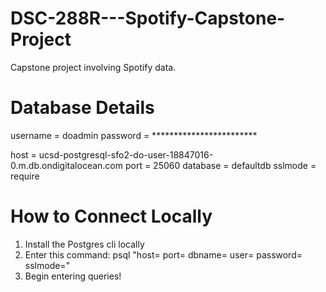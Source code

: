 # DSC-288R---Spotify-Capstone-Project
Capstone project involving Spotify data.

# Database Details
username = doadmin
password = ************************ 

host = ucsd-postgresql-sfo2-do-user-18847016-0.m.db.ondigitalocean.com
port = 25060
database = defaultdb
sslmode = require

# How to Connect Locally
1. Install the Postgres cli locally
2. Enter this command: psql "host=<host> port=<port> dbname=<dbname> user=<username> password=<password> sslmode=<mode>"
3. Begin entering queries!

